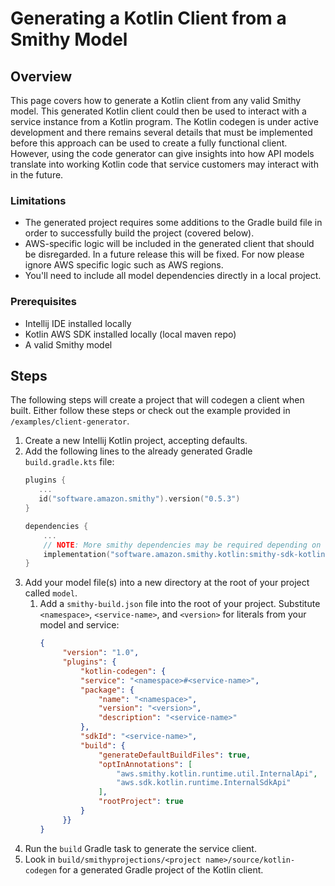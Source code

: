 # Generating a Kotlin Client from a Smithy Model

## Overview

This page covers how to generate a Kotlin client from any valid Smithy model.  This generated Kotlin client could then be used to interact with a service instance from a Kotlin program.  The Kotlin codegen is under active development and there remains several details that must be implemented before this approach can be used to create a fully functional client.  However, using the code generator can give insights into how API models translate into working Kotlin code that service customers may interact with in the future.

### Limitations

* The generated project requires some additions to the Gradle build file in order to successfully build the project (covered below).
* AWS-specific logic will be included in the generated client that should be disregarded.  In a future release this will be fixed.  For now please ignore AWS specific logic such as AWS regions.
* You'll need to include all model dependencies directly in a local project.

### Prerequisites

* Intellij IDE installed locally
* Kotlin AWS SDK installed locally (local maven repo)
* A valid Smithy model

## Steps

The following steps will create a project that will codegen a client when built. Either follow these steps or check out the example provided in `/examples/client-generator`.

1. Create a new Intellij Kotlin project, accepting defaults.
2. Add the following lines to the already generated Gradle `build.gradle.kts` file:
   ```kotlin
   plugins {
      ...
      id("software.amazon.smithy").version("0.5.3")
   }
   ```
   ```kotlin
   dependencies {
       ...
       // NOTE: More smithy dependencies may be required depending on what's referenced by your API models.
       implementation("software.amazon.smithy.kotlin:smithy-sdk-kotlin-codegen:<latest version>")
   }
   ```
3. Add your model file(s) into a new directory at the root of your project called `model`.
   1. Add a `smithy-build.json` file into the root of your project.  Substitute `<namespace>`, `<service-name>`, and `<version>` for literals from your model and service:
      ```json
      {
           "version": "1.0",
           "plugins": {
               "kotlin-codegen": {
               "service": "<namespace>#<service-name>",
               "package": {
                   "name": "<namespace>",
                   "version": "<version>",
                   "description": "<service-name>"
               },
               "sdkId": "<service-name>",
               "build": {
                   "generateDefaultBuildFiles": true,
                   "optInAnnotations": [
                       "aws.smithy.kotlin.runtime.util.InternalApi",
                       "aws.sdk.kotlin.runtime.InternalSdkApi"
                   ],
                   "rootProject": true
               }
           }}
      }
      ```
4. Run the `build` Gradle task to generate the service client.
5. Look in `build/smithyprojections/<project name>/source/kotlin-codegen` for a generated Gradle project of the Kotlin client.
